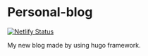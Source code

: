 # Personal-blog
[![Netlify Status](https://api.netlify.com/api/v1/badges/d2db5556-0c1e-460b-8d3a-2357f24d56a9/deploy-status)](https://app.netlify.com/sites/namila-me/deploys)

My new blog made by using hugo framework.
